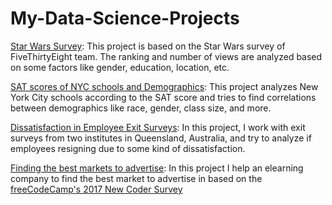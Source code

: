 # My-Data-Science-Projects

[Star Wars Survey](https://github.com/hammadasif402/Data-Science-Projects/blob/main/Guided%20Project_%20Star%20Wars%20Survey/Basics.ipynb): This project is based on the Star Wars survey of FiveThirtyEight team. The ranking and number of views are analyzed based on some factors like gender, education, location, etc.

[SAT scores of NYC schools and Demographics](https://github.com/hammadasif402/Data-Science-Projects/blob/main/Guided%20Project_%20Analyzing%20NYC%20High%20School%20Data/Schools.ipynb): This project analyzes New York City schools according to the SAT score and tries to find correlations between demographics like race, gender, class size, and more.

[Dissatisfaction in Employee Exit Surveys](https://github.com/hammadasif402/Data-Science-Projects/blob/main/Clean%20And%20Analyze%20Employee%20Exit%20Surveys/Clean%20And%20Analyze%20Employee%20Exit%20Surveys.ipynb): In this project, I work with exit surveys from two institutes in Queensland, Australia, and try to analyze if employees resigning due to some kind of dissatisfaction.

[Finding the best markets to advertise](https://github.com/hammadasif402/Data-Science-Projects/tree/main/Finding%20the%20Best%20Markets%20to%20Advertise%20In): In this project I help an elearning company to find the best market to advertise in based on the [freeCodeCamp's 2017 New Coder Survey](https://www.freecodecamp.org/news/we-asked-20-000-people-who-they-are-and-how-theyre-learning-to-code-fff5d668969/)
